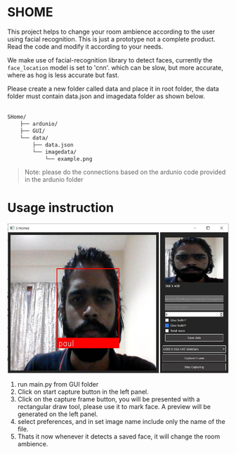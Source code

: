 # SHOME

This project helps to change your room ambience according to the user using facial recognition. This is just a prototype not a complete product. Read the code and modify it according to your needs.

We make use of facial-recognition library to detect faces, currently the `face_location` model is set to 'cnn'. which can be slow, but more accurate, where as hog is less accurate but fast.

Please create a new folder called data and place it in root folder, the data folder must contain data.json and imagedata folder as shown below.

```

SHome/
    ├── ardunio/
    ├── GUI/
    └── data/
        ├── data.json
        └── imagedata/
            └── example.png
```

> Note: please do the connections based on the ardunio code provided in the ardunio folder
# Usage instruction

![demo](https://github.com/PaulleDemon/SHomes/blob/master/demoimages/iot-project-demo.jpg)
1. run main.py from GUI folder
2. Click on start capture button in the left panel.
3. Click on the capture frame button, you will be presented with a rectangular draw tool, please use it to mark face. A preview will be generated on the left panel.
4. select preferences, and in set image name include only the name of the file.
5. Thats it now whenever it detects a saved face, it will change the room ambience.
